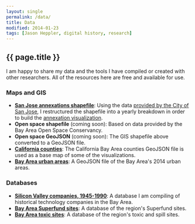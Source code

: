 ```yaml
---
layout: single
permalink: /data/
title: Data
modified: 2014-01-23
tags: [Jason Heppler, digital history, research]
---
```


## {{ page.title }}

I am happy to share my data and the tools I have compiled or created with 
other researchers. All of the resources here are free and available for use.

### Maps and GIS

- **[San Jose annexations shapefile]()**: Using the data [provided by the City of 
San Jose](), I restructured the shapefile into a yearly breakdown in order to 
build the [annexation visualization](/visualizations/). 
- **Open space shapefile** (coming soon): Based on data provided by the Bay 
Area Open Space Conservancy.
- **Open space GeoJSON** (coming soon): The GIS shapefile above converted to a 
GeoJSON file.
- **[California counties]()**: The California Bay Area counties GeoJSON file is 
used as a base map of some of the visualizations. 
- **[Bay Area urban areas]()**: A GeoJSON file of the Bay Area's 2014 urban areas.

### Databases

- **[Silicon Valley companies, 1945-1990]()**: A database I am compiling of 
historical technology companies in the Bay Area.
- **[Bay Area Superfund sites]()**: A database of the region's Superfund sites.
- **[Bay Area toxic sites]()**: A database of the region's toxic and spill sites.
